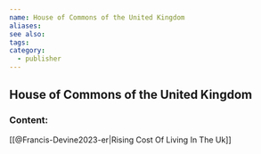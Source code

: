 ```yaml
---
name: House of Commons of the United Kingdom
aliases:
see also:
tags:
category:
  - publisher
---
```


## House of Commons of the United Kingdom

### Content:
[[@Francis-Devine2023-er|Rising Cost Of Living In The Uk]]